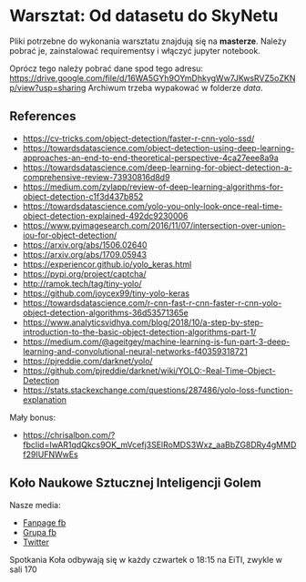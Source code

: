 # Warsztat: Od datasetu do SkyNetu
Pliki potrzebne do wykonania warsztatu znajdują się na **masterze**. Należy pobrać je, zainstalować requirementsy i włączyć jupyter notebook.

Oprócz tego należy pobrać dane spod tego adresu:
https://drive.google.com/file/d/16WA5GYh9OYmDhkygWw7JKwsRVZ5oZKNp/view?usp=sharing
Archiwum trzeba wypakować w folderze *data*.

## References

- https://cv-tricks.com/object-detection/faster-r-cnn-yolo-ssd/
- https://towardsdatascience.com/object-detection-using-deep-learning-approaches-an-end-to-end-theoretical-perspective-4ca27eee8a9a
- https://towardsdatascience.com/deep-learning-for-object-detection-a-comprehensive-review-73930816d8d9
- https://medium.com/zylapp/review-of-deep-learning-algorithms-for-object-detection-c1f3d437b852
- https://towardsdatascience.com/yolo-you-only-look-once-real-time-object-detection-explained-492dc9230006
- https://www.pyimagesearch.com/2016/11/07/intersection-over-union-iou-for-object-detection/
- https://arxiv.org/abs/1506.02640
- https://arxiv.org/abs/1709.05943
- https://experiencor.github.io/yolo_keras.html
- https://pypi.org/project/captcha/
- http://ramok.tech/tag/tiny-yolo/
- https://github.com/joycex99/tiny-yolo-keras
- https://towardsdatascience.com/r-cnn-fast-r-cnn-faster-r-cnn-yolo-object-detection-algorithms-36d53571365e
- https://www.analyticsvidhya.com/blog/2018/10/a-step-by-step-introduction-to-the-basic-object-detection-algorithms-part-1/
- https://medium.com/@ageitgey/machine-learning-is-fun-part-3-deep-learning-and-convolutional-neural-networks-f40359318721
- https://pjreddie.com/darknet/yolo/
- https://github.com/pjreddie/darknet/wiki/YOLO:-Real-Time-Object-Detection
- https://stats.stackexchange.com/questions/287486/yolo-loss-function-explanation

Mały bonus:

- https://chrisalbon.com/?fbclid=IwAR1qdQkcs9OK_mVcefj3SElRoMDS3Wxz_aaBbZG8DRy4gMMDf29IUFNWwEs

## Koło Naukowe Sztucznej Inteligencji Golem
Nasze media:

- [Fanpage fb](https://www.facebook.com/knsigolem/)
- [Grupa fb](https://www.facebook.com/groups/487609261609147/?ref=br_rs)
- [Twitter](https://twitter.com/KNSI_Golem)

Spotkania Koła odbywają się w każdy czwartek o 18:15 na EiTI, zwykle w sali 170
